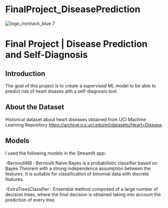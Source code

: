 # FinalProject_DiseasePrediction


![logo_ironhack_blue 7](https://user-images.githubusercontent.com/23629340/40541063-a07a0a8a-601a-11e8-91b5-2f13e4e6b441.png)

# Final Project |  Disease Prediction and Self-Diagnosis 


## Introduction

The goal of this project is to create a supervised ML model to be able to predict risk of heart disases aith a self-diagnosis tool. 

## About the Dataset

Historical dataset about heart diseases obtained from UCI Machine Learning Repository https://archive.ics.uci.edu/ml/datasets/Heart+Disease. 



## Models 

I used the following models in the Streamlit app:

-BernoulliNB : Bernoulli Naïve Bayes is a probabilistic classifier based on Bayes Theorem with a strong independence assumption between the features.
It is suitable for classification of binomial data with discrete features.

-ExtraTreesClassifier : Ensemble method composed of a large number of decision trees, where the final decision is obtained taking into account the prediction of every tree. 




